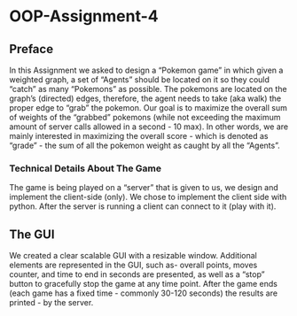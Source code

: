 # OOP-Assignment-4
## Preface


In this Assignment we asked to design a “Pokemon game” in which given a weighted graph,  a set of “Agents” should be located on it so they could “catch” as many “Pokemons” as possible.
The pokemons are located on the graph’s (directed) edges, therefore, the agent needs to take (aka walk) the proper edge to “grab” the pokemon.
Our goal is to maximize the overall sum of weights of the “grabbed” pokemons (while not exceeding the maximum amount of server calls allowed in a second - 10 max).
In other words, we are mainly interested in maximizing the overall score - which is denoted as “grade” - the sum of all the pokemon weight as caught by all the “Agents”. 
 
 ### Technical Details About The Game
 
 The game is being played on a “server” that is given to us, we design and implement the client-side (only).
 We chose to implement the client side with python.
 After the server is running a client can connect to it (play with it).
 
 ## The GUI
 We created a clear scalable GUI with a resizable window.
 Additional elements are represented in the GUI, such as- overall points, moves counter, and time to end in seconds are presented, as well as a “stop” button to gracefully stop the game at any time point.
After the game ends (each game has a fixed time - commonly 30-120 seconds) the results are printed - by the server.

